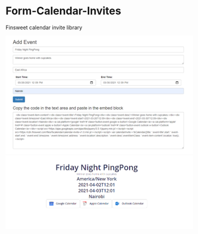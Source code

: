 # Form-Calendar-Invites
Finsweet calendar invite library

![](/screenshot.PNG)
![](/screenshot2.PNG)
